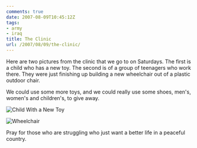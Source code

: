 ```yaml
---
comments: true
date: 2007-08-09T10:45:12Z
tags:
- army
- iraq
title: The Clinic
url: /2007/08/09/the-clinic/
---
```


<p>Here are two pictures from the clinic that we go to on Saturdays. The first is a child who has a new toy. The second is of a group of teenagers who work there. They were just finishing up building a new wheelchair out of a plastic outdoor chair.</p>
<p>We could use some more toys, and we could really use some shoes, men's, women's and children's, to give away.</p>

![Child With a New Toy](/assets/20070809-005.jpg)

![Wheelchair](/assets/20070809-002.jpg)

<p>Pray for those who are struggling who just want a better life in a peaceful country. </p>
